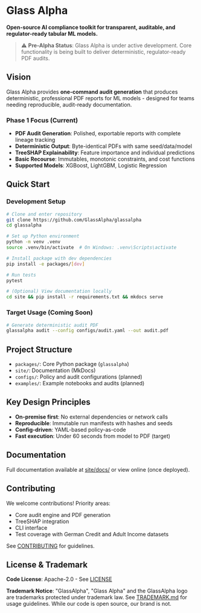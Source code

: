 # Glass Alpha

**Open-source AI compliance toolkit for transparent, auditable, and regulator-ready tabular ML models.**

> ⚠️ **Pre-Alpha Status**: Glass Alpha is under active development. Core functionality is being built to deliver deterministic, regulator-ready PDF audits.

## Vision

Glass Alpha provides **one-command audit generation** that produces deterministic, professional PDF reports for ML models - designed for teams needing reproducible, audit-ready documentation.

### Phase 1 Focus (Current)
- **PDF Audit Generation**: Polished, exportable reports with complete lineage tracking
- **Deterministic Output**: Byte-identical PDFs with same seed/data/model
- **TreeSHAP Explainability**: Feature importance and individual predictions
- **Basic Recourse**: Immutables, monotonic constraints, and cost functions  
- **Supported Models**: XGBoost, LightGBM, Logistic Regression

## Quick Start

### Development Setup

```bash
# Clone and enter repository
git clone https://github.com/GlassAlpha/glassalpha
cd glassalpha

# Set up Python environment
python -m venv .venv
source .venv/bin/activate  # On Windows: .venv\Scripts\activate

# Install package with dev dependencies
pip install -e packages/[dev]

# Run tests
pytest

# (Optional) View documentation locally
cd site && pip install -r requirements.txt && mkdocs serve
```

### Target Usage (Coming Soon)

```bash
# Generate deterministic audit PDF
glassalpha audit --config configs/audit.yaml --out audit.pdf
```

## Project Structure

- `packages/`: Core Python package (`glassalpha`)
- `site/`: Documentation (MkDocs)
- `configs/`: Policy and audit configurations (planned)
- `examples/`: Example notebooks and audits (planned)

## Key Design Principles

- **On-premise first**: No external dependencies or network calls
- **Reproducible**: Immutable run manifests with hashes and seeds
- **Config-driven**: YAML-based policy-as-code
- **Fast execution**: Under 60 seconds from model to PDF (target)

## Documentation

Full documentation available at [site/docs/](site/docs/) or view online (once deployed).

## Contributing

We welcome contributions! Priority areas:
- Core audit engine and PDF generation
- TreeSHAP integration
- CLI interface  
- Test coverage with German Credit and Adult Income datasets

See [CONTRIBUTING](site/docs/contributing.md) for guidelines.

## License & Trademark

**Code License**: Apache-2.0 - See [LICENSE](LICENSE)

**Trademark Notice**: "GlassAlpha", "Glass Alpha" and the GlassAlpha logo are trademarks protected under trademark law. See [TRADEMARK.md](TRADEMARK.md) for usage guidelines. While our code is open source, our brand is not.
